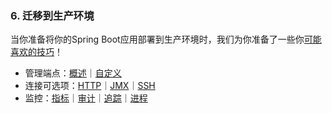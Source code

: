### 6. 迁移到生产环境

当你准备将你的Spring Boot应用部署到生产环境时，我们为你准备了一些你[可能喜欢的技巧](http://docs.spring.io/spring-boot/docs/current-SNAPSHOT/reference/htmlsingle/#production-ready)！

- 管理端点：[概述](http://docs.spring.io/spring-boot/docs/current-SNAPSHOT/reference/htmlsingle/#production-ready-endpoints)｜[自定义](http://docs.spring.io/spring-boot/docs/current-SNAPSHOT/reference/htmlsingle/#production-ready-customizing-endpoints)
- 连接可选项：[HTTP](http://docs.spring.io/spring-boot/docs/current-SNAPSHOT/reference/htmlsingle/#production-ready-monitoring)｜[JMX](http://docs.spring.io/spring-boot/docs/current-SNAPSHOT/reference/htmlsingle/#production-ready-jmx)｜[SSH](http://docs.spring.io/spring-boot/docs/current-SNAPSHOT/reference/htmlsingle/#production-ready-remote-shell)
- 监控：[指标](http://docs.spring.io/spring-boot/docs/current-SNAPSHOT/reference/htmlsingle/#production-ready-metrics)｜[审计](http://docs.spring.io/spring-boot/docs/current-SNAPSHOT/reference/htmlsingle/#production-ready-auditing)｜[追踪](http://docs.spring.io/spring-boot/docs/current-SNAPSHOT/reference/htmlsingle/#production-ready-tracing)｜[进程](http://docs.spring.io/spring-boot/docs/current-SNAPSHOT/reference/htmlsingle/#production-ready-process-monitoring)
